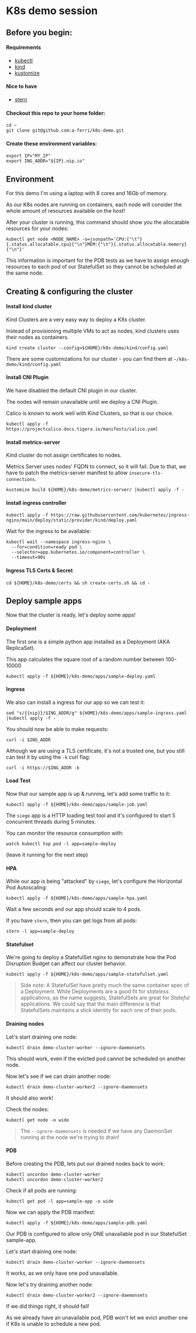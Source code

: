 # K8s demo session

## Before you begin:

#### Requirements
- [kubectl](https://kubernetes.io/docs/tasks/tools/)
- [kind](https://kind.sigs.k8s.io/docs/user/quick-start/#installation)
- [kustomize](https://kustomize.io/)

#### Nice to have
- [stern](https://github.com/wercker/stern/releases)

#### Checkout this repo to your home folder:
```
cd ~
git clone git@github.com:a-ferri/k8s-demo.git
```

#### Create these environment variables:
```
export IP="MY_IP"
export ING_ADDR="${IP}.nip.io"
```

## Environment
For this demo I'm using a laptop with 8 cores and 16Gb of memory.

As our K8s nodes are running on containers, each node will consider the whole amount of resources available on the host!

After your cluster is running, this command should show you the allocatable resources for your nodes:

```
kubectl get node <NODE_NAME> -o=jsonpath='CPU:{"\t"}{.status.allocatable.cpu}{"\n"}MEM:{"\t"}{.status.allocatable.memory}{"\n"}'
```

This information is important for the PDB tests as we have to assign enough resources to each pod of our StatefulSet so they cannot be scheduled at the same node.

## Creating & configuring the cluster

#### Install kind cluster

Kind Clusters are a very easy way to deploy a K8s cluster.

Instead of provisioning multiple VMs to act as nodes, kind clusters uses their nodes as containers.

```
kind create cluster --config=${HOME}/k8s-demo/kind/config.yaml
```

There are some customizations for our cluster - you can find them at `~/k8s-demo/kind/config.yaml`

#### Install CNI Plugin

We have disabled the default CNI plugin in our cluster.

The nodes will remain unavailable until we deploy a CNI Plugin.

Calico is known to work well with Kind Clusters, so that is our choice.

```
kubectl apply -f https://projectcalico.docs.tigera.io/manifests/calico.yaml
```

#### Install metrics-server

Kind cluster do not assign certificates to nodes.

Metrics Server uses nodes' FQDN to connect, so it will fail. Due to that, we have to patch the metrics-server manifest to allow `insecure-tls-connections`.
```
kustomize build ${HOME}/k8s-demo/metrics-server/ |kubectl apply -f -
```

#### Install ingress controller

```
kubectl apply -f https://raw.githubusercontent.com/kubernetes/ingress-nginx/main/deploy/static/provider/kind/deploy.yaml
```

Wait for the ingress to be available:
```
kubectl wait --namespace ingress-nginx \
  --for=condition=ready pod \
  --selector=app.kubernetes.io/component=controller \
  --timeout=90s
```

#### Ingress TLS Certs & Secret

```
cd ${HOME}/k8s-demo/certs && sh create-certs.sh && cd -
```

## Deploy sample apps

Now that the cluster is ready, let's deploy some apps!

#### Deployment

The first one is a simple python app installed as a Deployment (AKA ReplicaSet).

This app calculates the square root of a random number between 100-10000
```
kubectl apply -f ${HOME}/k8s-demo/apps/sample-deploy.yaml
```

#### Ingress

We also can install a ingress for our app so we can test it:
```
sed "s/{{nip}}/$ING_ADDR/g" ${HOME}/k8s-demo/apps/sample-ingress.yaml |kubectl apply -f -
```

You should now be able to make requests:
```
curl -i $ING_ADDR
```

Although we are using a TLS certificate, it's not a trusted one, but you still can test it by using the `-k` curl flag:
```
curl -i https://$ING_ADDR -k
```

#### Load Test

Now that our sample app is up & running, let's add some traffic to it:
```
kubectl apply -f ${HOME}/k8s-demo/apps/sample-job.yaml
```
The `siege` app is a HTTP loading test tool and it's configured to start 5 concurrent threads during 5 minutes.

You can monitor the resource consumption with:
```
watch kubectl top pod -l app=sample-deploy 
```
(leave it running for the next step)

#### HPA

While our app is being "attacked" by `siege`, let's configure the Horizontal Pod Autoscaling:
```
kubectl apply -f ${HOME}/k8s-demo/apps/sample-hpa.yaml
```
Wait a few seconds and our app should scale to 4 pods.

If you have `stern`, then you can get logs from all pods:
```
stern -l app=sample-deploy
```

#### Statefulset

We're going to deploy a StatefulSet nginx to demonstrate how the Pod Disruption Budget can affect our cluster behavior.
```
kubectl apply -f ${HOME}/k8s-demo/apps/sample-statefulset.yaml
```
> Side note: 
> A StatefulSet have pretty much the same container spec of a Deployment. 
> While Deployments are a good fit for *stateless* applications, as the name suggests, StatefulSets are great for *Stateful* applications.
> We could say that the main difference is that StatefulSets maintains a stick identity for each one of their pods.

#### Draining nodes

Let's start draining one node:
```
kubectl drain demo-cluster-worker --ignore-daemonsets
```

This should work, even if the evicted pod cannot be scheduled on another node.

Now let's see if we can drain another node:

```
kubectl drain demo-cluster-worker2 --ignore-daemonsets
```

It should also work!

Check the nodes:
```
kubectl get node -o wide
```

> The `--ignore-daemonsets` is needed if we have any DaemonSet running at the node we're trying to drain!

#### PDB

Before creating the PDB, lets put our drained nodes back to work:
```
kubectl uncordon demo-cluster-worker
kubectl uncordon demo-cluster-worker2
```

Check if all pods are running:
```
kubectl get pod -l app=sample-app -o wide
```

Now we can apply the PDB manifest:
```
kubectl apply -f ${HOME}/k8s-demo/apps/sample-pdb.yaml
```

Our PDB is configured to allow only ONE unavailable pod in our StatefulSet sample-app.

Let's start draining one node:
```
kubectl drain demo-cluster-worker --ignore-daemonsets
```

It works, as we only have one pod unavailable.

Now let's try draining another node:

```
kubectl drain demo-cluster-worker2 --ignore-daemonsets
```

If we did things right, it should fail!

As we already have an unavailable pod, PDB won't let we evict another one if K8s is unable to schedule a new pod.
